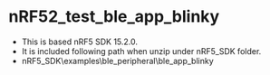 # nRF52_test_ble_app_blinky
- This is based nRF5 SDK 15.2.0.
- It is included following path when unzip under nRF5_SDK folder.
- nRF5_SDK\examples\ble_peripheral\ble_app_blinky
